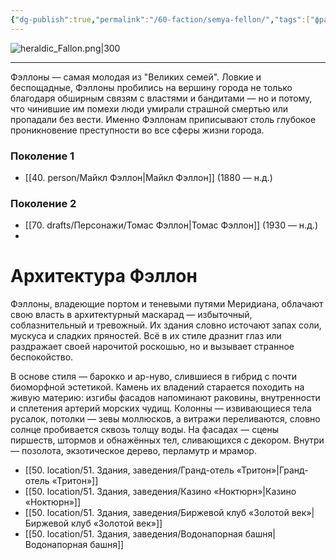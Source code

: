 ```yaml
---
{"dg-publish":true,"permalink":"/60-faction/semya-fellon/","tags":["фракция/семья"]}
---
```


![heraldic_Fallon.png|300](/img/user/90.%20files/heraldic_Fallon.png)
****
Фэллоны — самая молодая из "Великих семей".  Ловкие и беспощадные, Фэллоны пробились на вершину города не только благодаря обширным связям с властями и бандитами — но и потому, что чинившие им помехи люди умирали страшной смертью или пропадали без вести.  Именно Фэллонам приписывают столь глубокое проникновение преступности во все сферы жизни города.
### Поколение 1
- [[40. person/Майкл Фэллон\|Майкл Фэллон]] (1880 — н.д.)
### Поколение 2
- [[70. drafts/Персонажи/Томас Фэллон\|Томас Фэллон]] (1930 — н.д.)
- 
# Архитектура Фэллон
Фэллоны, владеющие портом и теневыми путями Меридиана, облачают свою власть в архитектурный маскарад — избыточный, соблазнительный и тревожный. Их здания словно источают запах соли, мускуса и сладких пряностей. Всё в их стиле дразнит глаз или раздражает своей нарочитой роскошью, но и вызывает странное беспокойство.

В основе стиля — барокко и ар-нуво, слившиеся в гибрид с почти биоморфной эстетикой. Камень их владений старается походить на живую материю: изгибы фасадов напоминают раковины, внутренности и сплетения артерий морских чудищ. Колонны — извивающиеся тела русалок, потолки — зевы моллюсков, а витражи переливаются, словно солнце пробивается сквозь толщу воды. На фасадах — сцены пиршеств, штормов и обнажённых тел, сливающихся с декором. Внутри — позолота, экзотическое дерево, перламутр и мрамор. 

- [[50. location/51. Здания, заведения/Гранд-отель «Тритон»\|Гранд-отель «Тритон»]]
- [[50. location/51. Здания, заведения/Казино «Ноктюрн»\|Казино «Ноктюрн»]]
- [[50. location/51. Здания, заведения/Биржевой клуб «Золотой век»\|Биржевой клуб «Золотой век»]]
- [[50. location/51. Здания, заведения/Водонапорная башня\|Водонапорная башня]]